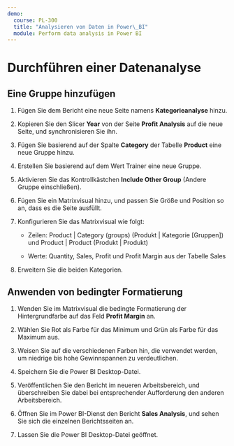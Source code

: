 ```yaml
---
demo:
  course: PL-300
  title: "Analysieren von Daten in Power\_BI"
  module: Perform data analysis in Power BI
---
```

# Durchführen einer Datenanalyse

## Eine Gruppe hinzufügen

1. Fügen Sie dem Bericht eine neue Seite namens **Kategorieanalyse** hinzu.

1. Kopieren Sie den Slicer **Year** von der Seite **Profit Analysis** auf die neue Seite, und synchronisieren Sie ihn.

1. Fügen Sie basierend auf der Spalte **Category** der Tabelle **Product** eine neue Gruppe hinzu.

1. Erstellen Sie basierend auf dem Wert Trainer eine neue Gruppe.

1. Aktivieren Sie das Kontrollkästchen **Include Other Group** (Andere Gruppe einschließen).

1. Fügen Sie ein Matrixvisual hinzu, und passen Sie Größe und Position so an, dass es die Seite ausfüllt.

1. Konfigurieren Sie das Matrixvisual wie folgt:

    - Zeilen: Product | Category (groups) (Produkt | Kategorie [Gruppen]) und Product | Product (Produkt | Produkt)

    - Werte: Quantity, Sales, Profit und Profit Margin aus der Tabelle Sales

1. Erweitern Sie die beiden Kategorien.

## Anwenden von bedingter Formatierung

1. Wenden Sie im Matrixvisual die bedingte Formatierung der Hintergrundfarbe auf das Feld **Profit Margin** an.

1. Wählen Sie Rot als Farbe für das Minimum und Grün als Farbe für das Maximum aus.

1. Weisen Sie auf die verschiedenen Farben hin, die verwendet werden, um niedrige bis hohe Gewinnspannen zu verdeutlichen.

1. Speichern Sie die Power BI Desktop-Datei.

1. Veröffentlichen Sie den Bericht im neueren Arbeitsbereich, und überschreiben Sie dabei bei entsprechender Aufforderung den anderen Arbeitsbereich.

1. Öffnen Sie im Power BI-Dienst den Bericht **Sales Analysis**, und sehen Sie sich die einzelnen Berichtsseiten an.

1. Lassen Sie die Power BI Desktop-Datei geöffnet.
